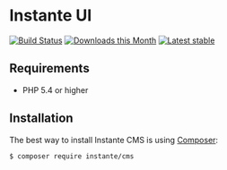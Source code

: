 Instante UI
======

[![Build Status](https://travis-ci.org/instante/cms.svg?branch=master)](https://travis-ci.org/instante/cms)
[![Downloads this Month](https://img.shields.io/packagist/dm/instante/cms.svg)](https://packagist.org/packages/instante/cms)
[![Latest stable](https://img.shields.io/packagist/v/instante/cms.svg)](https://packagist.org/packages/instante/cms)

Requirements
------------

- PHP 5.4 or higher


Installation
------------

The best way to install Instante CMS is using  [Composer](http://getcomposer.org/):

```sh
$ composer require instante/cms
```
